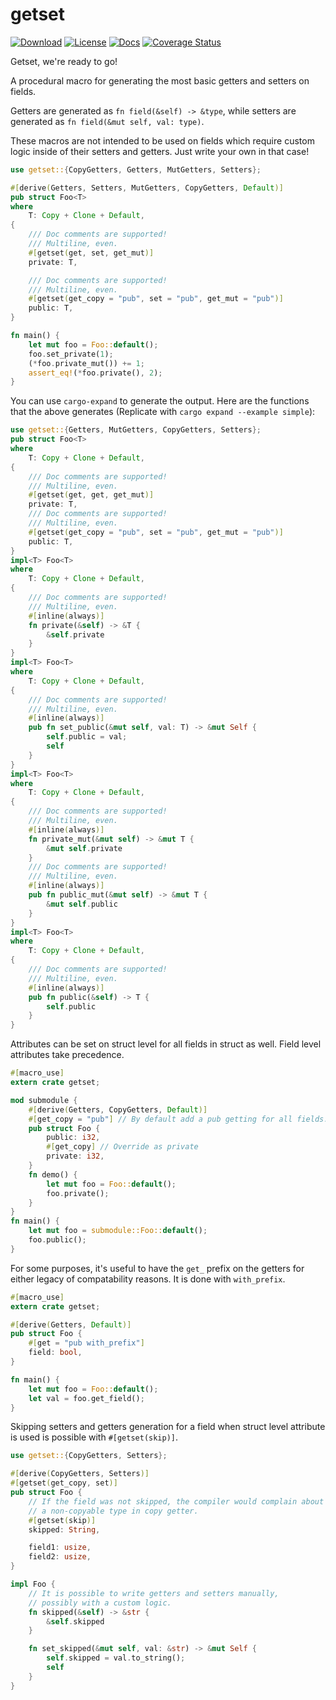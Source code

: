 # getset

[![Download](https://img.shields.io/crates/d/getset)](https://crates.io/crates/getset)
[![License](https://img.shields.io/crates/l/getset)](https://github.com/Hoverbear/getset/blob/master/LICENSE)
[![Docs](https://docs.rs/getset/badge.svg)](https://docs.rs/getset/)
[![Coverage Status](https://coveralls.io/repos/github/Hoverbear/getset/badge.svg)](https://coveralls.io/github/Hoverbear/getset)

Getset, we're ready to go!

A procedural macro for generating the most basic getters and setters on fields.

Getters are generated as `fn field(&self) -> &type`, while setters are generated as `fn field(&mut self, val: type)`.

These macros are not intended to be used on fields which require custom logic inside of their setters and getters. Just write your own in that case!

```rust
use getset::{CopyGetters, Getters, MutGetters, Setters};

#[derive(Getters, Setters, MutGetters, CopyGetters, Default)]
pub struct Foo<T>
where
    T: Copy + Clone + Default,
{
    /// Doc comments are supported!
    /// Multiline, even.
    #[getset(get, set, get_mut)]
    private: T,

    /// Doc comments are supported!
    /// Multiline, even.
    #[getset(get_copy = "pub", set = "pub", get_mut = "pub")]
    public: T,
}

fn main() {
    let mut foo = Foo::default();
    foo.set_private(1);
    (*foo.private_mut()) += 1;
    assert_eq!(*foo.private(), 2);
}
```

You can use `cargo-expand` to generate the output. Here are the functions that the above generates (Replicate with `cargo expand --example simple`):

```rust
use getset::{Getters, MutGetters, CopyGetters, Setters};
pub struct Foo<T>
where
    T: Copy + Clone + Default,
{
    /// Doc comments are supported!
    /// Multiline, even.
    #[getset(get, get, get_mut)]
    private: T,
    /// Doc comments are supported!
    /// Multiline, even.
    #[getset(get_copy = "pub", set = "pub", get_mut = "pub")]
    public: T,
}
impl<T> Foo<T>
where
    T: Copy + Clone + Default,
{
    /// Doc comments are supported!
    /// Multiline, even.
    #[inline(always)]
    fn private(&self) -> &T {
        &self.private
    }
}
impl<T> Foo<T>
where
    T: Copy + Clone + Default,
{
    /// Doc comments are supported!
    /// Multiline, even.
    #[inline(always)]
    pub fn set_public(&mut self, val: T) -> &mut Self {
        self.public = val;
        self
    }
}
impl<T> Foo<T>
where
    T: Copy + Clone + Default,
{
    /// Doc comments are supported!
    /// Multiline, even.
    #[inline(always)]
    fn private_mut(&mut self) -> &mut T {
        &mut self.private
    }
    /// Doc comments are supported!
    /// Multiline, even.
    #[inline(always)]
    pub fn public_mut(&mut self) -> &mut T {
        &mut self.public
    }
}
impl<T> Foo<T>
where
    T: Copy + Clone + Default,
{
    /// Doc comments are supported!
    /// Multiline, even.
    #[inline(always)]
    pub fn public(&self) -> T {
        self.public
    }
}
```

Attributes can be set on struct level for all fields in struct as well. Field level attributes take
precedence.

```rust
#[macro_use]
extern crate getset;

mod submodule {
    #[derive(Getters, CopyGetters, Default)]
    #[get_copy = "pub"] // By default add a pub getting for all fields.
    pub struct Foo {
        public: i32,
        #[get_copy] // Override as private
        private: i32,
    }
    fn demo() {
        let mut foo = Foo::default();
        foo.private();
    }
}
fn main() {
    let mut foo = submodule::Foo::default();
    foo.public();
}
```

For some purposes, it's useful to have the `get_` prefix on the getters for
either legacy of compatability reasons. It is done with `with_prefix`.

```rust
#[macro_use]
extern crate getset;

#[derive(Getters, Default)]
pub struct Foo {
    #[get = "pub with_prefix"]
    field: bool,
}

fn main() {
    let mut foo = Foo::default();
    let val = foo.get_field();
}
```

Skipping setters and getters generation for a field when struct level attribute is used
is possible with `#[getset(skip)]`.

```rust
use getset::{CopyGetters, Setters};

#[derive(CopyGetters, Setters)]
#[getset(get_copy, set)]
pub struct Foo {
    // If the field was not skipped, the compiler would complain about moving
    // a non-copyable type in copy getter.
    #[getset(skip)]
    skipped: String,

    field1: usize,
    field2: usize,
}

impl Foo {
    // It is possible to write getters and setters manually,
    // possibly with a custom logic.
    fn skipped(&self) -> &str {
        &self.skipped
    }

    fn set_skipped(&mut self, val: &str) -> &mut Self {
        self.skipped = val.to_string();
        self
    }
}
```
